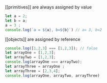 [[primitives]] are always assigned by value 

```js 
let a = 2; 
let b = a;
a = 3 ;
console.log(`a = ${a}, b=${b}`) // a= 3, b=2 
```

[[objects]] are assigned by reference 

```js
console.log([1,2,3] === [1,2,3]); // false 
let arrayOne = [1,2,3];
let arrayTwo = [1,2,3];
console.log(arrayOne === arrayTwo); 
let arrayThree = arrayOne ;
let arrayThree = [2,3,4]; 
console.log(arrayOne, arrayTwo, arrayThree)
```

